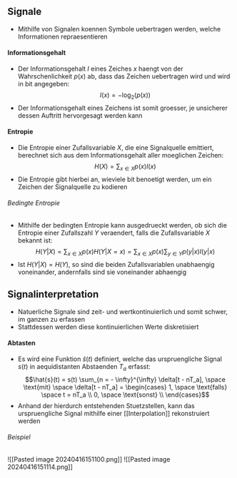 ## Signale
- Mithilfe von Signalen koennen Symbole uebertragen werden, welche Informationen repraesentieren
#### Informationsgehalt
- Der Informationsgehalt $I$ eines Zeiches $x$ haengt von der Wahrschenlichkeit $p(x)$ ab, dass das Zeichen uebertragen wird und wird in bit angegeben:
$$I(x) = -\log_2(p(x))$$
- Der Informationsgehalt eines Zeichens ist somit groesser, je unsicherer dessen Auftritt hervorgesagt werden kann
#### Entropie
- Die Entropie einer Zufallsvariable $X$, die eine Signalquelle emittiert, berechnet sich aus dem Informationsgehalt aller moeglichen Zeichen:
$$H(X) = \sum_{x \in X} p(x) I(x)$$
- Die Entropie gibt hierbei an, wieviele bit benoetigt werden, um ein Zeichen der Signalquelle zu kodieren
###### Bedingte Entropie
- Mithilfe der bedingten Entropie kann ausgedrueckt werden, ob sich die Entropie einer Zufallszahl $Y$ veraendert, falls die Zufallsvariable $X$ bekannt ist:
$$H(Y|X) = \sum_{x \in X} p(x) H(Y|X = x) = \sum_{x \in X} p(x) \sum_{y \in Y} p(y|x) I(y|x)$$
- Ist $H(Y|X) = H(Y)$, so sind die beiden Zufallsvariablen unabhaengig voneinander, andernfalls sind sie voneinander abhaengig
## Signalinterpretation
- Natuerliche Signale sind zeit- und wertkontinuierlich und somit schwer, im ganzen zu erfassen
- Stattdessen werden diese kontinuierlichen Werte diskretisiert
#### Abtasten
- Es wird eine Funktion $\hat{s}(t)$ definiert, welche das urspruengliche Signal $s(t)$ in aequidistanten Abstaenden $T_a$ erfasst:
$$\hat{s}(t) = s(t) \sum_{n = - \infty}^{\infty} \delta[t - nT_a], \space  \text{mit} \space \delta[t - nT_a] = \begin{cases}
1, \space \text{falls} \space t = nT_a \\
0, \space \text{sonst} \\
\end{cases}$$
- Anhand der hierdurch entstehenden Stuetzstellen, kann das urspruengliche Signal mithilfe einer [[Interpolation]] rekonstruiert werden
###### Beispiel
![[Pasted image 20240416151100.png]]
![[Pasted image 20240416151114.png]]
